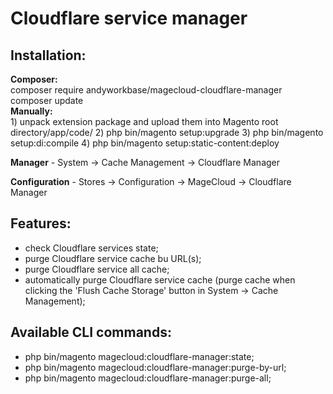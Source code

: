 <h1>Cloudflare service manager</h1>

<h2>Installation:</h2>
<strong>Composer:</strong> <br/>
composer require andyworkbase/magecloud-cloudflare-manager <br/>
composer update
<br/>
<strong>Manually:</strong> <br/>
1) unpack extension package and upload them into Magento root directory/app/code/
2) php bin/magento setup:upgrade
3) php bin/magento setup:di:compile
4) php bin/magento setup:static-content:deploy

<strong>Manager</strong> - System -> Cache Management -> Cloudflare Manager

<strong>Configuration</strong> - Stores -> Configuration -> MageCloud -> Cloudflare Manager

<h2>Features:</h2>
<ul>
<li>check Cloudflare services state;</li>
<li>purge Cloudflare service cache bu URL(s);</li>
<li>purge Cloudflare service all cache;</li>
<li>automatically purge Cloudflare service cache (purge cache when clicking the 'Flush Cache Storage' button in System -> Cache Management);</li>
</ul>

<h2>Available CLI commands:</h2>
<ul>
<li>php bin/magento magecloud:cloudflare-manager:state;</li>
<li>php bin/magento magecloud:cloudflare-manager:purge-by-url;</li>
<li>php bin/magento magecloud:cloudflare-manager:purge-all;</li>
</ul>
